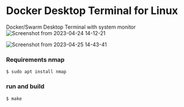# Docker Desktop Terminal for Linux
Docker/Swarm Desktop Terminal with system monitor
![Screenshot from 2023-04-24 14-12-21](https://user-images.githubusercontent.com/46077197/233981892-a39e047d-e4be-4991-b092-7027fe5ac530.png)

![Screenshot from 2023-04-25 14-43-41](https://user-images.githubusercontent.com/46077197/234266304-9074b8bb-9734-41a2-b92c-d0bb3536493e.png)
### Requirements nmap
```
$ sudo apt install nmap
```
### run and build 
```
$ make
```

